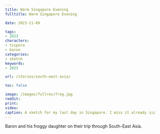```yaml
---
title: Warm Singapore Evening
fulltitle: Warm Singapore Evening

date: 2023-11-09

tags:
- 2023
characters:
- tzipora
- baron
categories:
- sketch
keywords:
- 2023

url: /stories/south-east-asia/

toc: false

image: /images/fullres/frog.jpg
reddit:
print:
video:
caption: A sketch for my last day in Singapore. I miss it already 🇸🇬
---
```

Baron and his froggy daughter on their trip through South-East Asia.
